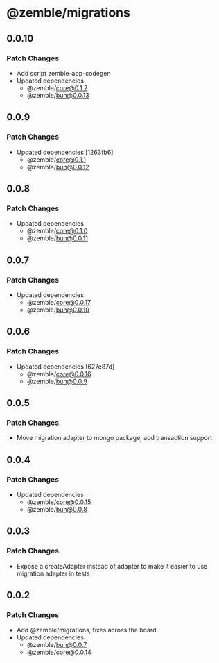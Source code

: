 # @zemble/migrations

## 0.0.10

### Patch Changes

- Add script zemble-app-codegen
- Updated dependencies
  - @zemble/core@0.1.2
  - @zemble/bun@0.0.13

## 0.0.9

### Patch Changes

- Updated dependencies [1263fb6]
  - @zemble/core@0.1.1
  - @zemble/bun@0.0.12

## 0.0.8

### Patch Changes

- Updated dependencies
  - @zemble/core@0.1.0
  - @zemble/bun@0.0.11

## 0.0.7

### Patch Changes

- Updated dependencies
  - @zemble/core@0.0.17
  - @zemble/bun@0.0.10

## 0.0.6

### Patch Changes

- Updated dependencies [627e87d]
  - @zemble/core@0.0.16
  - @zemble/bun@0.0.9

## 0.0.5

### Patch Changes

- Move migration adapter to mongo package, add transaction support

## 0.0.4

### Patch Changes

- Updated dependencies
  - @zemble/core@0.0.15
  - @zemble/bun@0.0.8

## 0.0.3

### Patch Changes

- Expose a createAdapter instead of adapter to make it easier to use migration adapter in tests

## 0.0.2

### Patch Changes

- Add @zemble/migrations, fixes across the board
- Updated dependencies
  - @zemble/bun@0.0.7
  - @zemble/core@0.0.14
